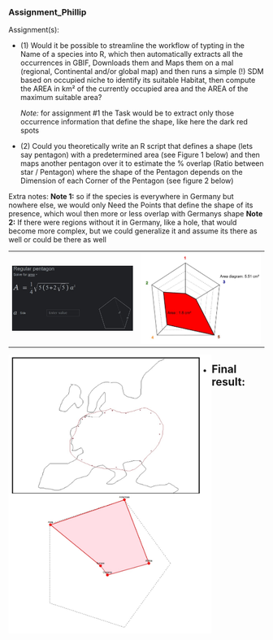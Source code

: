 ### Assignment_Phillip

Assignment(s):
- (1) Would it be possible to streamline the workflow of typting in the Name of a species into R, which then automatically extracts all the occurrences in GBIF, Downloads them and Maps them on a mal (regional, Continental and/or global map) and then runs a simple (!) SDM based on occupied niche to identify its suitable Habitat, then compute the AREA in km² of the currently occupied area and the AREA of the maximum suitable area?
  
  *Note:* for assignment #1 the Task would be to extract only those occurrence information that define the shape, like here the dark red spots
  
- (2) Could you theoretically write an R script that defines a shape (lets say pentagon) with a predetermined area (see Figure 1 below) and then maps another pentagon over it to estimate the % overlap (Ratio between star / Pentagon) where the shape of the Pentagon depends on the Dimension of each Corner of the Pentagon (see figure 2 below)

Extra notes:
**Note 1:** so if the species is everywhere in Germany but nowhere else, we would only Need the Points that define the shape of its presence, which woul then more or less overlap with Germanys shape
**Note 2:** If there were regions without it in Germany, like a hole, that would become more complex, but we could generalize it and assume its there as well or could be there as well

<table>
  <tr>
    <td>
      <img src="fig/fig1.jpeg" width="400">
    </td>
    <td>
      <img src="fig/fig2.jpeg" width="400">
    </td>
  </tr>
</table>

<img align="left" src="fig/fig3.jpeg" width="400">



- ## Final result:

<img align="bottom" src="fig/Rplot.jpeg" width="400">


